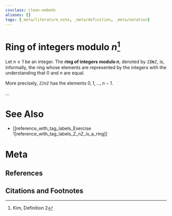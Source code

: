 ```yaml
---
cssclass: clean-embeds
aliases: []
tags: [_meta/literature_note, _meta/definition, _meta/notation]
---
```

# Ring of integers modulo $n$[^1]

Let $n \geq 1$ be an integer. The **ring of integers modulo $n$**, denoted by **$\mathbb{Z}/n\mathbb{Z}$**, is, informally, the ring whose elements are represented by the integers with the understanding that $0$ and $n$ are equal.

More precisely, $\mathbb{Z}/n\mathbb{Z}$ has the elements $0,1,\ldots,n-1$.

...


# See Also
- [[reference_with_tag_labels_Exercise 1|reference_with_tag_labels_Z_nZ_is_a_ring]]
# Meta
## References

## Citations and Footnotes
[^1]: Kim, Definition 2